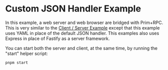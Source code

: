 # Custom JSON Handler Example

In this example, a web server and web browser are bridged with Prim+RPC. This is
very similar to the [Client / Server Example](../02-client-server) except that
this example uses YAML in place of the default JSON handler. This examples also
uses Express in place of Fastify as a server framework.

You can start both the server and client, at the same time, by running the
"start" helper script:

```zsh
pnpm start
```
